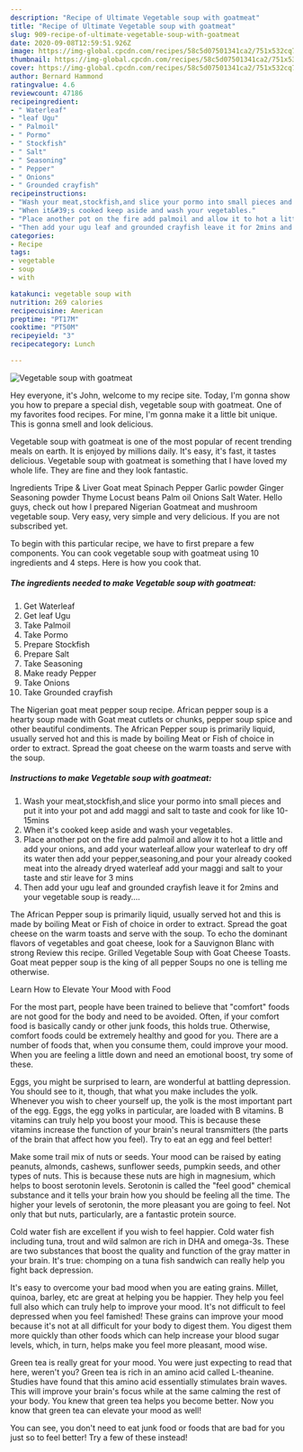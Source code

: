 ```yaml
---
description: "Recipe of Ultimate Vegetable soup with goatmeat"
title: "Recipe of Ultimate Vegetable soup with goatmeat"
slug: 909-recipe-of-ultimate-vegetable-soup-with-goatmeat
date: 2020-09-08T12:59:51.926Z
image: https://img-global.cpcdn.com/recipes/58c5d07501341ca2/751x532cq70/vegetable-soup-with-goatmeat-recipe-main-photo.jpg
thumbnail: https://img-global.cpcdn.com/recipes/58c5d07501341ca2/751x532cq70/vegetable-soup-with-goatmeat-recipe-main-photo.jpg
cover: https://img-global.cpcdn.com/recipes/58c5d07501341ca2/751x532cq70/vegetable-soup-with-goatmeat-recipe-main-photo.jpg
author: Bernard Hammond
ratingvalue: 4.6
reviewcount: 47186
recipeingredient:
- " Waterleaf"
- "leaf Ugu"
- " Palmoil"
- " Pormo"
- " Stockfish"
- " Salt"
- " Seasoning"
- " Pepper"
- " Onions"
- " Grounded crayfish"
recipeinstructions:
- "Wash your meat,stockfish,and slice your pormo into small pieces and put it into your pot and add maggi and salt to taste and cook for like 10-15mins"
- "When it&#39;s cooked keep aside and wash your vegetables."
- "Place another pot on the fire add palmoil and allow it to hot a little and add your onions, and add your waterleaf.allow your waterleaf to dry off its water then add your pepper,seasoning,and pour your already cooked meat into the already dryed waterleaf add your maggi and salt to your taste and stir leave for 3 mins"
- "Then add your ugu leaf and grounded crayfish leave it for 2mins and your vegetable soup is ready...."
categories:
- Recipe
tags:
- vegetable
- soup
- with

katakunci: vegetable soup with 
nutrition: 269 calories
recipecuisine: American
preptime: "PT17M"
cooktime: "PT50M"
recipeyield: "3"
recipecategory: Lunch

---
```



![Vegetable soup with goatmeat](https://img-global.cpcdn.com/recipes/58c5d07501341ca2/751x532cq70/vegetable-soup-with-goatmeat-recipe-main-photo.jpg)

Hey everyone, it's John, welcome to my recipe site. Today, I'm gonna show you how to prepare a special dish, vegetable soup with goatmeat. One of my favorites food recipes. For mine, I'm gonna make it a little bit unique. This is gonna smell and look delicious.

Vegetable soup with goatmeat is one of the most popular of recent trending meals on earth. It is enjoyed by millions daily. It's easy, it's fast, it tastes delicious. Vegetable soup with goatmeat is something that I have loved my whole life. They are fine and they look fantastic.

Ingredients Tripe &amp; Liver Goat meat Spinach Pepper Garlic powder Ginger Seasoning powder Thyme Locust beans Palm oil Onions Salt Water. Hello guys, check out how l prepared Nigerian Goatmeat and mushroom vegetable soup. Very easy, very simple and very delicious. If you are not subscribed yet.


To begin with this particular recipe, we have to first prepare a few components. You can cook vegetable soup with goatmeat using 10 ingredients and 4 steps. Here is how you cook that.

<!--inarticleads1-->

##### The ingredients needed to make Vegetable soup with goatmeat:

1. Get  Waterleaf
1. Get leaf Ugu
1. Take  Palmoil
1. Take  Pormo
1. Prepare  Stockfish
1. Prepare  Salt
1. Take  Seasoning
1. Make ready  Pepper
1. Take  Onions
1. Take  Grounded crayfish


The Nigerian goat meat pepper soup recipe. African pepper soup is a hearty soup made with Goat meat cutlets or chunks, pepper soup spice and other beautiful condiments. The African Pepper soup is primarily liquid, usually served hot and this is made by boiling Meat or Fish of choice in order to extract. Spread the goat cheese on the warm toasts and serve with the soup. 

<!--inarticleads2-->

##### Instructions to make Vegetable soup with goatmeat:

1. Wash your meat,stockfish,and slice your pormo into small pieces and put it into your pot and add maggi and salt to taste and cook for like 10-15mins
1. When it&#39;s cooked keep aside and wash your vegetables.
1. Place another pot on the fire add palmoil and allow it to hot a little and add your onions, and add your waterleaf.allow your waterleaf to dry off its water then add your pepper,seasoning,and pour your already cooked meat into the already dryed waterleaf add your maggi and salt to your taste and stir leave for 3 mins
1. Then add your ugu leaf and grounded crayfish leave it for 2mins and your vegetable soup is ready....


The African Pepper soup is primarily liquid, usually served hot and this is made by boiling Meat or Fish of choice in order to extract. Spread the goat cheese on the warm toasts and serve with the soup. To echo the dominant flavors of vegetables and goat cheese, look for a Sauvignon Blanc with strong Review this recipe. Grilled Vegetable Soup with Goat Cheese Toasts. Goat meat pepper soup is the king of all pepper Soups no one is telling me otherwise. 

Learn How to Elevate Your Mood with Food


For the most part, people have been trained to believe that "comfort" foods are not good for the body and need to be avoided. Often, if your comfort food is basically candy or other junk foods, this holds true. Otherwise, comfort foods could be extremely healthy and good for you. There are a number of foods that, when you consume them, could improve your mood. When you are feeling a little down and need an emotional boost, try some of these.

Eggs, you might be surprised to learn, are wonderful at battling depression. You should see to it, though, that what you make includes the yolk. Whenever you wish to cheer yourself up, the yolk is the most important part of the egg. Eggs, the egg yolks in particular, are loaded with B vitamins. B vitamins can truly help you boost your mood. This is because these vitamins increase the function of your brain's neural transmitters (the parts of the brain that affect how you feel). Try to eat an egg and feel better!

Make some trail mix of nuts or seeds. Your mood can be raised by eating peanuts, almonds, cashews, sunflower seeds, pumpkin seeds, and other types of nuts. This is because these nuts are high in magnesium, which helps to boost serotonin levels. Serotonin is called the "feel good" chemical substance and it tells your brain how you should be feeling all the time. The higher your levels of serotonin, the more pleasant you are going to feel. Not only that but nuts, particularly, are a fantastic protein source.

Cold water fish are excellent if you wish to feel happier. Cold water fish including tuna, trout and wild salmon are rich in DHA and omega-3s. These are two substances that boost the quality and function of the gray matter in your brain. It's true: chomping on a tuna fish sandwich can really help you fight back depression. 

It's easy to overcome your bad mood when you are eating grains. Millet, quinoa, barley, etc are great at helping you be happier. They help you feel full also which can truly help to improve your mood. It's not difficult to feel depressed when you feel famished! These grains can improve your mood because it's not at all difficult for your body to digest them. You digest them more quickly than other foods which can help increase your blood sugar levels, which, in turn, helps make you feel more pleasant, mood wise.

Green tea is really great for your mood. You were just expecting to read that here, weren't you? Green tea is rich in an amino acid called L-theanine. Studies have found that this amino acid essentially stimulates brain waves. This will improve your brain's focus while at the same calming the rest of your body. You knew that green tea helps you become better. Now you know that green tea can elevate your mood as well!

You can see, you don't need to eat junk food or foods that are bad for you just so to feel better! Try a few of these instead!

